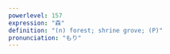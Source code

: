 ```yaml
---
powerlevel: 157
expression: "森"
definition: "(n) forest; shrine grove; (P)"
pronunciation: "もり"
---
```

